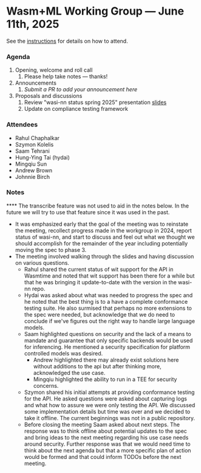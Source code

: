 # Wasm+ML Working Group &mdash; June 11th, 2025

See the [instructions](../README.md) for details on how to attend.

### Agenda

1. Opening, welcome and roll call
    1. Please help take notes &mdash; thanks!
1. Announcements
    1. _Submit a PR to add your announcement here_
1. Proposals and discussions
    1. Review "wasi-nn status spring 2025" presentation [slides]
    1. Update on compliance testing framework

[slides]: ./ML-06-11-status.pdf

### Attendees
- Rahul Chaphalkar
- Szymon Kolelis
- Saam Tehrani
- Hung-Ying Tai (hydai)
- Mingqiu Sun
- Andrew Brown
- Johnnie Birch

### Notes

**** The transcribe feature was not used to aid in the notes below. In the future we will try to use that feature since it was used in the past.

* It was emphasized early that the goal of the meeting was to reinstate the meeting, recollect progress made in the workgroup in 2024, report status of wasi-nn, and start to discuss and feel out what we thought we should accomplish for the remainder of the year including potentially moving the spec to phase 3.
* The meeting involved walking through the slides and having discussion on various questions.
    * Rahul shared the current status of wit support for the API in Wasmtime and noted that wit support has been there for a while but that he was bringing it update-to-date with the version in the wasi-nn repo.
    * Hydai was asked about what was needed to progress the spec and he noted that the best thing is to a have a complete conformance testing suite. He also surmised that perhaps no more extensions to the spec were needed, but acknowledge that we do need to conclude if we've figures out the right way to handle large language models.
    * Saam highlighted questions on security and the lack of a means to mandate and guarantee that only specific backends would be used for inferencing. He mentioned a security specification for platform controlled models was desired.
        * Andrew highlighted there may already exist solutions here without additions to the api but after thinking more, acknowledged the use case.
        * Mingqiu highlighted the ability to run in a TEE for security concerns.
    * Szymon shared his initial attempts at providing conformance testing for the API. He asked questions were asked about capturing logs and what how to assure we were only testing the API. We discussed some implementation details but time was over and we decided to take it offline. The current beginnings was not in a public repository.
    * Before closing the meeting Saam asked about next steps. The response was to think offline about potential updates to the spec and bring ideas to the next meeting regarding his use case needs around security. Further response was that we would need time to think about the next agenda but that a more specific plan of action would be formed and that could inform TODOs before the next meeting.







